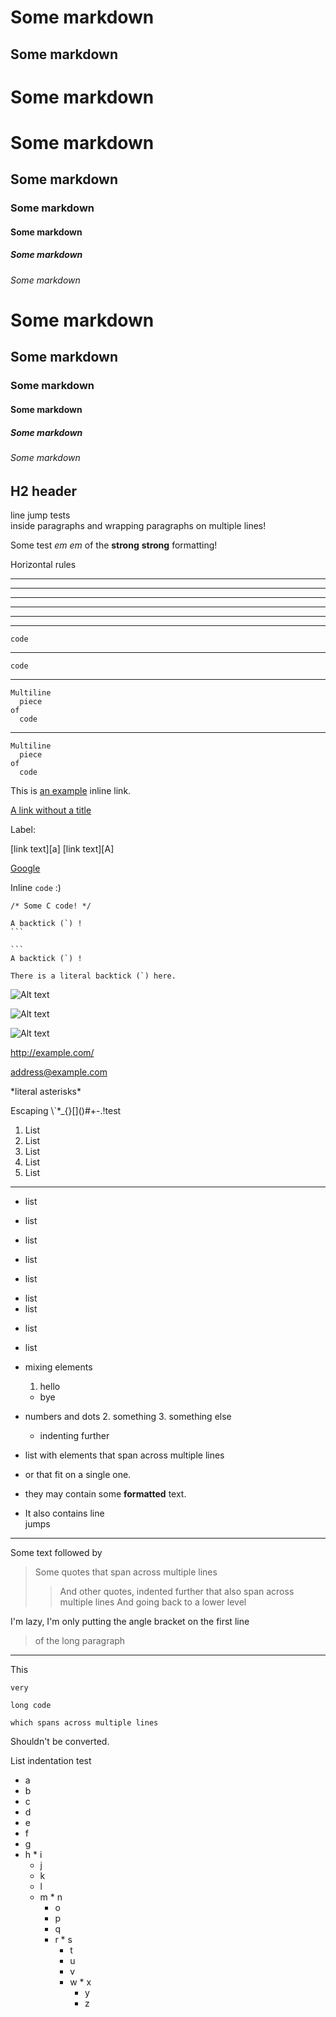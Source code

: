 # Some markdown

## Some markdown ##

Some markdown
=============

# Some markdown
## Some markdown
### Some markdown
#### Some markdown
##### Some markdown
###### Some markdown

# Some markdown #
## Some markdown ##
### Some markdown ###
#### Some markdown ####
##### Some markdown #####
###### Some markdown ######


H2 header
-

line jump tests  
inside paragraphs
and wrapping paragraphs
on
multiple
lines!

Some test _em_ *em* of the __strong__ **strong** formatting!

Horizontal rules

* * *

***

*****

- - -

---------------------------------------

---

	code

---

    code

---

    Multiline
      piece
    of
      code

---

	Multiline
	  piece
	of
	  code

This is [an example](http://example.com/ "Title") inline link.

[A link without a title](http://example.com/)

Label:

[id]: http://example.com/  "Optional Title Here"

[foo]: http://example.com/  "Optional Title Here"
[foo]: http://example.com/  'Optional Title Here'
[foo]: http://example.com/  (Optional Title Here)

[link text][a]
[link text][A]

[Google][]

[Google]: http://google.com/

Inline `code` :)

```
/* Some C code! */
```

````
A backtick (`) !
```

```
A backtick (`) !
````

``There is a literal backtick (`) here.``

![Alt text](/path/to/img.jpg)

![Alt text](/path/to/img.jpg "Optional title")

![Alt text][id]

[id]: url/to/image  "Optional title attribute"

<http://example.com/>

<address@example.com>

\*literal asterisks\*

Escaping \\\`\*\_\{\}\[\]\(\)\#\+\-\.\!test

1. List
2. List
3. List
4. List
5. List

---

* list
* list
* list

* list
+ list
- list
- list
* list
+ list

* mixing elements
  1. hello
  *  bye
* numbers and dots
  2. something
  3. something else
    * indenting further

* list with elements that span across
  multiple
  lines
* or that fit on a single one.
* they may contain some **formatted** text.
* It also contains line  
  jumps

---

Some text followed by
> Some quotes
> that span across multiple lines
> > And other quotes, indented further
> > that also span across multiple lines
> And going back to a lower level

I'm lazy, I'm only putting the angle bracket on the first line
> of
the
long
paragraph

---

This

```
very

long code

which spans across multiple lines
```

Shouldn't be converted.

List indentation test

* a
 * b
  * c
 * d
* e
 * f
  * g
   * h
    * i
     * j
      * k
       * l
        * m
         * n
          * o
           * p
            * q
             * r
              * s
               * t
                * u
                 * v
                  * w
                   * x
                    * y
                     * z